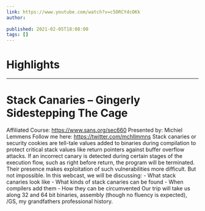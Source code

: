 ```yaml
---
link: https://www.youtube.com/watch?v=c5ORCYdcOKk
author: 
   
published: 2021-02-05T18:08:00
tags: []
---
```

# Highlights


---
# Stack Canaries – Gingerly Sidestepping The Cage
Affiliated Course: https://www.sans.org/sec660 Presented by: Michiel Lemmens Follow me here: https://twitter.com/mchllmmns Stack canaries or security cookies are tell-tale values added to binaries during compilation to protect critical stack values like return pointers against buffer overflow attacks. If an incorrect canary is detected during certain stages of the execution flow, such as right before return, the program will be terminated. Their presence makes exploitation of such vulnerabilities more difficult. But not impossible. In this webcast, we will be discussing: - What stack canaries look like - What kinds of stack canaries can be found - When compilers add them - How they can be circumvented Our trip will take us along 32 and 64 bit binaries, assembly (though no fluency is expected), /GS, my grandfathers professional history.